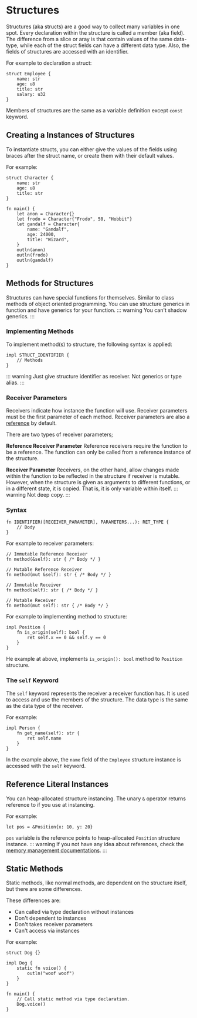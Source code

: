 # Structures
Structures (aka structs) are a good way to collect many variables in one spot. Every declaration within the structure is called a member (aka field). The difference from a slice or aray is that contain values of the same data-type, while each of the struct fields can have a different data type. Also, the fields of structures are accessed with an identifier.

For example to declaration a struct:
```jule
struct Employee {
    name: str
    age: u8
    title: str
    salary: u32
}
```
Members of structures are the same as a variable definition except `const` keyword.

## Creating a Instances of Structures
To instantiate structs, you can either give the values of the fields using braces after the struct name, or create them with their default values.

For example:
```jule
struct Character {
    name: str
    age: u8
    title: str
}

fn main() {
    let anon = Character{}
    let frodo = Character{"Frodo", 50, "Hobbit"}
    let gandalf = Character{
        name: "Gandalf",
        age: 24000,
        title: "Wizard",
    }
    outln(anon)
    outln(frodo)
    outln(gandalf)
}
```

## Methods for Structures
Structures can have special functions for themselves. Similar to class methods of object oriented programming. You can use structure generics in function and have generics for your function.
::: warning
You can't shadow generics.
:::

### Implementing Methods
To implement method(s) to structure, the following syntax is applied:
```jule
impl STRUCT_IDENTIFIER {
    // Methods
}
```
::: warning
Just give structure identifier as receiver. Not generics or type alias.
:::

### Receiver Parameters
Receivers indicate how instance the function will use. Receiver parameters must be the first parameter of each method. Receiver parameters are also a [reference](/memory/references) by default.

There are two types of receiver parameters;

**Reference Receiver Parameter**
Reference receivers require the function to be a reference. The function can only be called from a reference instance of the structure.

**Receiver Parameter**
Receivers, on the other hand, allow changes made within the function to be reflected in the structure if receiver is mutable. However, when the structure is given as arguments to different functions, or in a different state, it is copied. That is, it is only variable within itself.
::: warning
Not deep copy.
:::

### Syntax
```
fn IDENTIFIER([RECEIVER_PARAMETER], PARAMETERS...): RET_TYPE {
    // Body
}
```

For example to receiver parameters:
```jule
// Immutable Reference Receiver
fn method(&self): str { /* Body */ }
```
```jule
// Mutable Reference Receiver
fn method(mut &self): str { /* Body */ }
```
```jule
// Immutable Receiver
fn method(self): str { /* Body */ }
```
```jule
// Mutable Receiver
fn method(mut self): str { /* Body */ }
```

For example to implementing method to structure:
```jule
impl Position {
    fn is_origin(self): bool {
        ret self.x == 0 && self.y == 0
    }
}
```
He example at above, implements `is_origin(): bool` method to `Position` structure.

### The `self` Keyword
The `self` keyword represents the receiver a receiver function has. It is used to access and use the members of the structure. The data type is the same as the data type of the receiver.

For example:
```jule
impl Person {
    fn get_name(self): str {
        ret self.name
    }
}
```
In the example above, the `name` field of the `Employee` structure instance is accessed with the `self` keyword.

## Reference Literal Instances
You can heap-allocated structure instancing. The unary `&` operator returns reference to if you use at instancing.

For example:
```jule
let pos = &Position{x: 10, y: 20}
```
`pos` variable is the reference points to heap-allocated `Position` structure instance.
::: warning
If you not have any idea about references, check the [memory management documentations](/memory/memory-management). 
:::


## Static Methods

Static methods, like normal methods, are dependent on the structure itself, but there are some differences.

These differences are:

- Can called via type declaration without instances
- Don't dependent to instances
- Don't takes receiver parameters
- Can't access via instances

For example:

```jule
struct Dog {}

impl Dog {
    static fn voice() {
        outln("woof woof")
    }
}

fn main() {
    // Call static method via type declaration.
    Dog.voice()
}
```
